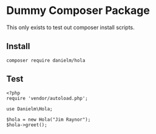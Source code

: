 # Dummy Composer Package
This only exists to test out composer install scripts.

## Install

    composer require danielm/hola

## Test

    <?php
    require 'vendor/autoload.php';
	
	use Danielm\Hola;

    $hola = new Hola("Jim Raynor");
    $hola->greet();
